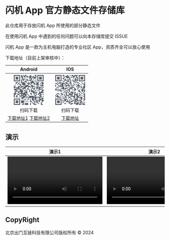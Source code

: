 # 闪机 App 官方静态文件存储库

此仓库用于存放闪机 App 所使用的部分静态文件

在使用闪机 App 中遇到的任何问题可以向本存储库提交 ISSUE

闪机 App 是一款为主机电脑打造的专业社区 App，资质齐全可以放心使用

下载地址（目前上架审核中）：

| Android | IOS |
|:-:|:-:|
|<img src="./qrcode/android.png" width="100" height="100"/><br/>扫码下载|<img src="./qrcode/ios.png" width="100" height="100"/><br/>扫码下载|
| [下载地址1](https://www.pgyer.com/4rZCvh) [下载地址2](https://cdn.jiba201.com/apks/shanji.apk) | [下载地址](https://www.pgyer.com/L160CD) |

## 演示

| 演示1 | 演示2 |
|:-:|:-:|
|![演示1](https://cdn.jiba201.com/video/1.mp4)|![演示2](https://cdn.jiba201.com/video/2.mp4)|

## CopyRight

北京出门互链科技有限公司版权所有 © 2024
